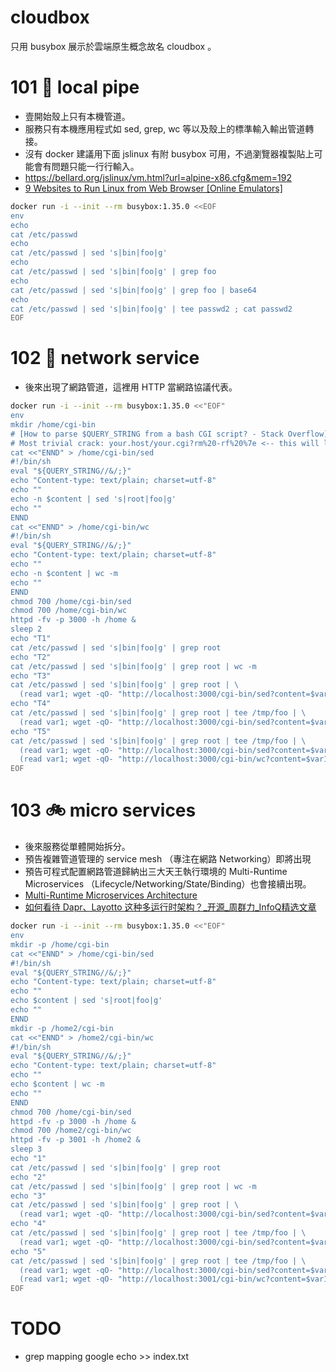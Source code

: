 # cloudbox

只用 busybox 展示於雲端原生概念故名 cloudbox 。

# 101 🎄 local pipe

- 壹開始殼上只有本機管道。
- 服務只有本機應用程式如 sed, grep, wc 等以及殼上的標準輸入輸出管道轉接。
- 沒有 docker 建議用下面 jslinux 有附 busybox 可用，不過瀏覽器複製貼上可能會有問題只能一行行輸入。
- https://bellard.org/jslinux/vm.html?url=alpine-x86.cfg&mem=192
- [9 Websites to Run Linux from Web Browser [Online Emulators]](https://geekflare.com/run-linux-from-a-web-browser/)

```sh
docker run -i --init --rm busybox:1.35.0 <<EOF
env
echo
cat /etc/passwd
echo
cat /etc/passwd | sed 's|bin|foo|g'
echo
cat /etc/passwd | sed 's|bin|foo|g' | grep foo
echo
cat /etc/passwd | sed 's|bin|foo|g' | grep foo | base64
echo
cat /etc/passwd | sed 's|bin|foo|g' | tee passwd2 ; cat passwd2
EOF
```

# 102 🍒 network service

- 後來出現了網路管道，這裡用 HTTP 當網路協議代表。


```sh
docker run -i --init --rm busybox:1.35.0 <<"EOF"
env
mkdir /home/cgi-bin
# [How to parse $QUERY_STRING from a bash CGI script? - Stack Overflow](https://stackoverflow.com/questions/3919755/how-to-parse-query-string-from-a-bash-cgi-script)
# Most trivial crack: your.host/your.cgi?rm%20-rf%20%7e <-- this will let your webserver to execute an rm -rf / :-)
cat <<"ENND" > /home/cgi-bin/sed
#!/bin/sh
eval "${QUERY_STRING//&/;}"
echo "Content-type: text/plain; charset=utf-8"
echo ""
echo -n $content | sed 's|root|foo|g'
echo ""
ENND
cat <<"ENND" > /home/cgi-bin/wc
#!/bin/sh
eval "${QUERY_STRING//&/;}"
echo "Content-type: text/plain; charset=utf-8"
echo ""
echo -n $content | wc -m
echo ""
ENND
chmod 700 /home/cgi-bin/sed
chmod 700 /home/cgi-bin/wc
httpd -fv -p 3000 -h /home &
sleep 2
echo "T1"
cat /etc/passwd | sed 's|bin|foo|g' | grep root
echo "T2"
cat /etc/passwd | sed 's|bin|foo|g' | grep root | wc -m
echo "T3"
cat /etc/passwd | sed 's|bin|foo|g' | grep root | \
  (read var1; wget -qO- "http://localhost:3000/cgi-bin/sed?content=$var1")
echo "T4"
cat /etc/passwd | sed 's|bin|foo|g' | grep root | tee /tmp/foo | \
  (read var1; wget -qO- "http://localhost:3000/cgi-bin/sed?content=$var1") | wc -m
echo "T5"
cat /etc/passwd | sed 's|bin|foo|g' | grep root | tee /tmp/foo | \
  (read var1; wget -qO- "http://localhost:3000/cgi-bin/sed?content=$var1") | tee /tmp/foo2 | \
  (read var1; wget -qO- "http://localhost:3000/cgi-bin/wc?content=$var1")
EOF
```

# 103 🚲 micro services

- 後來服務從單體開始拆分。
- 預告複雜管道管理的 service mesh （專注在網路 Networking）即將出現
- 預告可程式配置網路管道歸納出三大天王執行環境的 Multi-Runtime Microservices （Lifecycle/Networking/State/Binding）也會接續出現。
- [Multi-Runtime Microservices Architecture](https://www.infoq.com/articles/multi-runtime-microservice-architecture/)
- [如何看待 Dapr、Layotto 这种多运行时架构？_开源_周群力_InfoQ精选文章](https://www.infoq.cn/article/5n0ahsjzpdl3mtdahejx)

```sh
docker run -i --init --rm busybox:1.35.0 <<"EOF"
env
mkdir -p /home/cgi-bin
cat <<"ENND" > /home/cgi-bin/sed
#!/bin/sh
eval "${QUERY_STRING//&/;}"
echo "Content-type: text/plain; charset=utf-8"
echo ""
echo $content | sed 's|root|foo|g'
echo ""
ENND
mkdir -p /home2/cgi-bin
cat <<"ENND" > /home2/cgi-bin/wc
#!/bin/sh
eval "${QUERY_STRING//&/;}"
echo "Content-type: text/plain; charset=utf-8"
echo ""
echo $content | wc -m
echo ""
ENND
chmod 700 /home/cgi-bin/sed
httpd -fv -p 3000 -h /home &
chmod 700 /home2/cgi-bin/wc
httpd -fv -p 3001 -h /home2 &
sleep 3
echo "1"
cat /etc/passwd | sed 's|bin|foo|g' | grep root
echo "2"
cat /etc/passwd | sed 's|bin|foo|g' | grep root | wc -m
echo "3"
cat /etc/passwd | sed 's|bin|foo|g' | grep root | \
  (read var1; wget -qO- "http://localhost:3000/cgi-bin/sed?content=$var1")
echo "4"
cat /etc/passwd | sed 's|bin|foo|g' | grep root | tee /tmp/foo | \
  (read var1; wget -qO- "http://localhost:3000/cgi-bin/sed?content=$var1") | wc -m
echo "5"
cat /etc/passwd | sed 's|bin|foo|g' | grep root | tee /tmp/foo | \
  (read var1; wget -qO- "http://localhost:3000/cgi-bin/sed?content=$var1") | tee /tmp/foo2 | \
  (read var1; wget -qO- "http://localhost:3001/cgi-bin/wc?content=$var1")
EOF
```

# TODO

- grep mapping google echo >> index.txt
